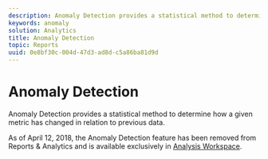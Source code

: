 ```yaml
---
description: Anomaly Detection provides a statistical method to determine how a given metric has changed in relation to previous data.
keywords: anomaly
solution: Analytics
title: Anomaly Detection
topic: Reports
uuid: 0e8bf30c-004d-47d3-ad8d-c5a86ba81d9d
---
```


# Anomaly Detection

Anomaly Detection provides a statistical method to determine how a given metric has changed in relation to previous data.

As of April 12, 2018, the Anomaly Detection feature has been removed from Reports & Analytics and is available exclusively in [Analysis Workspace](https://marketing.adobe.com/resources/help/en_US/analytics/analysis-workspace/virtual-analyst.html).
